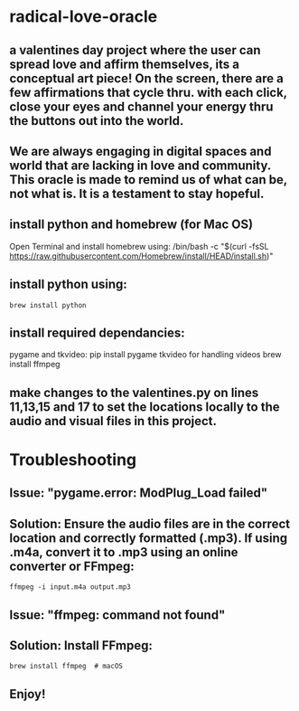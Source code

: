 # radical-love-oracle
## a valentines day project where the user can spread love and affirm themselves, its a conceptual art piece! On the screen, there are a few affirmations that cycle thru. with each click, close your eyes and channel your energy thru the buttons out into the world. 

## We are always engaging in digital spaces and world that are lacking in love and community. This oracle is made to remind us of what can be, not what is. It is a testament to stay hopeful.



## install python and homebrew (for Mac OS)

Open Terminal and install homebrew using:
    /bin/bash -c "$(curl -fsSL https://raw.githubusercontent.com/Homebrew/install/HEAD/install.sh)"
   
## install python using:
    brew install python 


## install required dependancies:
pygame and tkvideo:
    pip install pygame tkvideo
for handling videos
    brew install ffmpeg


## make changes to the valentines.py on lines 11,13,15 and 17 to set the locations locally to the audio and visual files in this project.


# Troubleshooting

## Issue: "pygame.error: ModPlug_Load failed"

## Solution: Ensure the audio files are in the correct location and correctly formatted (.mp3). If using .m4a, convert it to .mp3 using an online converter or FFmpeg:

    ffmpeg -i input.m4a output.mp3

## Issue: "ffmpeg: command not found"

## Solution: Install FFmpeg:

    brew install ffmpeg  # macOS

## Enjoy!

